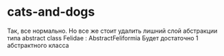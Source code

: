 # cats-and-dogs

Так, все нормально.
Но все же стоит удалить лишний слой абстракции типа
abstract class Felidae : AbstractFeliformia
Будет достаточно 1 абстрактного класса
